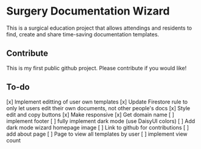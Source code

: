 # Surgery Documentation Wizard

This is a surgical education project that allows attendings and residents to find, create and share time-saving documentation templates.

## Contribute

This is my first public github project. Please contribute if you would like!

## To-do
[x] Implement editting of user own templates
[x] Update Firestore rule to only let users edit their own documents, not other people's docs
[x] Style edit and copy buttons
[x] Make responsive
[x] Get domain name
[ ] implement footer
[ ] fully implement dark mode (use DaisyUI colors)
[ ] Add dark mode wizard homepage image
[ ] Link to github for contributions
[ ] add about page
[ ] Page to view all templates by user
[ ] implement view count

